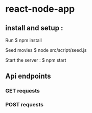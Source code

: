 # react-node-app

## install and setup :

Run \$ npm install

Seed movies
\$ node src/script/seed.js

Start the server :
\$ npm start

## Api endpoints

### GET requests

### POST requests
